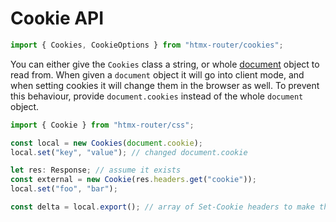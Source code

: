 # Cookie API

```ts
import { Cookies, CookieOptions } from "htmx-router/cookies";
```

You can either give the `Cookies` class a string, or whole [document](https://developer.mozilla.org/en-US/docs/Web/API/Document) object to read from.
When given a `document` object it will go into client mode, and when setting cookies it will change them in the browser as well.
To prevent this behaviour, provide `document.cookies` instead of the whole `document` object.


```ts
import { Cookie } from "htmx-router/css";

const local = new Cookies(document.cookie);
local.set("key", "value"); // changed document.cookie

let res: Response; // assume it exists
const external = new Cookie(res.headers.get("cookie"));
local.set("foo", "bar");

const delta = local.export(); // array of Set-Cookie headers to make the changes
```
